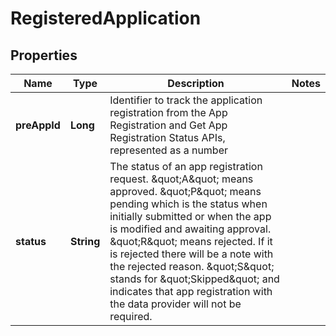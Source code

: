 

# RegisteredApplication


## Properties

| Name | Type | Description | Notes |
|------------ | ------------- | ------------- | -------------|
|**preAppId** | **Long** | Identifier to track the application registration from the App Registration and Get App Registration Status APIs, represented as a number |  |
|**status** | **String** | The status of an app registration request. \&quot;A\&quot; means approved. \&quot;P\&quot; means pending which is the status when initially submitted or when the app is modified and awaiting approval. \&quot;R\&quot; means rejected. If it is rejected there will be a note with the rejected reason. \&quot;S\&quot; stands for \&quot;Skipped\&quot; and indicates that app registration with the data provider will not be required. |  |



